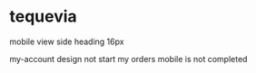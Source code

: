 # tequevia

mobile view side heading  16px 

my-account design not start
my orders mobile is not completed
